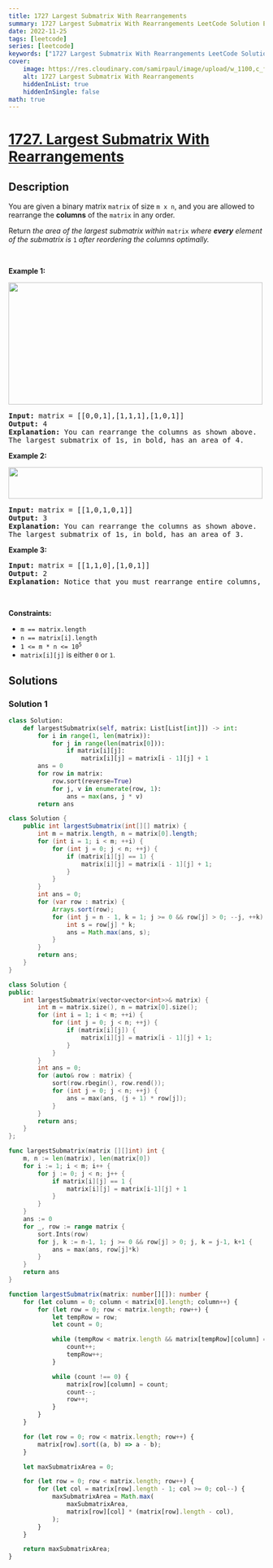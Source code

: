 ```yaml
---
title: 1727 Largest Submatrix With Rearrangements
summary: 1727 Largest Submatrix With Rearrangements LeetCode Solution Explained
date: 2022-11-25
tags: [leetcode]
series: [leetcode]
keywords: ["1727 Largest Submatrix With Rearrangements LeetCode Solution Explained in all languages", "1727 Largest Submatrix With Rearrangements", "LeetCode", "leetcode solution in Python3 C++ Java Go PHP Ruby Swift TypeScript Rust C# JavaScript C", "GeeksforGeeks", "InterviewBit", "Coding Ninjas", "HackerRank", "HackerEarth", "CodeChef", "TopCoder", "AlgoExpert", "freeCodeCamp", "Codeforces", "GitHub", "AtCoder", "Samir Paul"]
cover:
    image: https://res.cloudinary.com/samirpaul/image/upload/w_1100,c_fit,co_rgb:FFFFFF,l_text:Arial_75_bold:1727 Largest Submatrix With Rearrangements - Solution Explained/problem-solving.webp
    alt: 1727 Largest Submatrix With Rearrangements
    hiddenInList: true
    hiddenInSingle: false
math: true
---
```



# [1727. Largest Submatrix With Rearrangements](https://leetcode.com/problems/largest-submatrix-with-rearrangements)


## Description

<p>You are given a binary matrix <code>matrix</code> of size <code>m x n</code>, and you are allowed to rearrange the <strong>columns</strong> of the <code>matrix</code> in any order.</p>

<p>Return <em>the area of the largest submatrix within </em><code>matrix</code><em> where <strong>every</strong> element of the submatrix is </em><code>1</code><em> after reordering the columns optimally.</em></p>

<p>&nbsp;</p>
<p><strong class="example">Example 1:</strong></p>
<img alt="" src="https://spcdn.pages.dev/leetcode/problems/1727.Largest%20Submatrix%20With%20Rearrangements/images/screenshot-2020-12-30-at-40536-pm.png" style="width: 500px; height: 240px;" />
<pre>
<strong>Input:</strong> matrix = [[0,0,1],[1,1,1],[1,0,1]]
<strong>Output:</strong> 4
<strong>Explanation:</strong> You can rearrange the columns as shown above.
The largest submatrix of 1s, in bold, has an area of 4.
</pre>

<p><strong class="example">Example 2:</strong></p>
<img alt="" src="https://spcdn.pages.dev/leetcode/problems/1727.Largest%20Submatrix%20With%20Rearrangements/images/screenshot-2020-12-30-at-40852-pm.png" style="width: 500px; height: 62px;" />
<pre>
<strong>Input:</strong> matrix = [[1,0,1,0,1]]
<strong>Output:</strong> 3
<strong>Explanation:</strong> You can rearrange the columns as shown above.
The largest submatrix of 1s, in bold, has an area of 3.
</pre>

<p><strong class="example">Example 3:</strong></p>

<pre>
<strong>Input:</strong> matrix = [[1,1,0],[1,0,1]]
<strong>Output:</strong> 2
<strong>Explanation:</strong> Notice that you must rearrange entire columns, and there is no way to make a submatrix of 1s larger than an area of 2.
</pre>

<p>&nbsp;</p>
<p><strong>Constraints:</strong></p>

<ul>
	<li><code>m == matrix.length</code></li>
	<li><code>n == matrix[i].length</code></li>
	<li><code>1 &lt;= m * n &lt;= 10<sup>5</sup></code></li>
	<li><code>matrix[i][j]</code> is either <code>0</code> or <code>1</code>.</li>
</ul>

## Solutions

### Solution 1

<!-- tabs:start -->

```python
class Solution:
    def largestSubmatrix(self, matrix: List[List[int]]) -> int:
        for i in range(1, len(matrix)):
            for j in range(len(matrix[0])):
                if matrix[i][j]:
                    matrix[i][j] = matrix[i - 1][j] + 1
        ans = 0
        for row in matrix:
            row.sort(reverse=True)
            for j, v in enumerate(row, 1):
                ans = max(ans, j * v)
        return ans
```

```java
class Solution {
    public int largestSubmatrix(int[][] matrix) {
        int m = matrix.length, n = matrix[0].length;
        for (int i = 1; i < m; ++i) {
            for (int j = 0; j < n; ++j) {
                if (matrix[i][j] == 1) {
                    matrix[i][j] = matrix[i - 1][j] + 1;
                }
            }
        }
        int ans = 0;
        for (var row : matrix) {
            Arrays.sort(row);
            for (int j = n - 1, k = 1; j >= 0 && row[j] > 0; --j, ++k) {
                int s = row[j] * k;
                ans = Math.max(ans, s);
            }
        }
        return ans;
    }
}
```

```cpp
class Solution {
public:
    int largestSubmatrix(vector<vector<int>>& matrix) {
        int m = matrix.size(), n = matrix[0].size();
        for (int i = 1; i < m; ++i) {
            for (int j = 0; j < n; ++j) {
                if (matrix[i][j]) {
                    matrix[i][j] = matrix[i - 1][j] + 1;
                }
            }
        }
        int ans = 0;
        for (auto& row : matrix) {
            sort(row.rbegin(), row.rend());
            for (int j = 0; j < n; ++j) {
                ans = max(ans, (j + 1) * row[j]);
            }
        }
        return ans;
    }
};
```

```go
func largestSubmatrix(matrix [][]int) int {
	m, n := len(matrix), len(matrix[0])
	for i := 1; i < m; i++ {
		for j := 0; j < n; j++ {
			if matrix[i][j] == 1 {
				matrix[i][j] = matrix[i-1][j] + 1
			}
		}
	}
	ans := 0
	for _, row := range matrix {
		sort.Ints(row)
		for j, k := n-1, 1; j >= 0 && row[j] > 0; j, k = j-1, k+1 {
			ans = max(ans, row[j]*k)
		}
	}
	return ans
}
```

```ts
function largestSubmatrix(matrix: number[][]): number {
    for (let column = 0; column < matrix[0].length; column++) {
        for (let row = 0; row < matrix.length; row++) {
            let tempRow = row;
            let count = 0;

            while (tempRow < matrix.length && matrix[tempRow][column] === 1) {
                count++;
                tempRow++;
            }

            while (count !== 0) {
                matrix[row][column] = count;
                count--;
                row++;
            }
        }
    }

    for (let row = 0; row < matrix.length; row++) {
        matrix[row].sort((a, b) => a - b);
    }

    let maxSubmatrixArea = 0;

    for (let row = 0; row < matrix.length; row++) {
        for (let col = matrix[row].length - 1; col >= 0; col--) {
            maxSubmatrixArea = Math.max(
                maxSubmatrixArea,
                matrix[row][col] * (matrix[row].length - col),
            );
        }
    }

    return maxSubmatrixArea;
}
```

<!-- tabs:end -->

<!-- end -->
